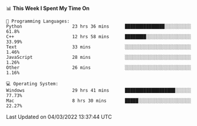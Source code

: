 
<!--START_SECTION:waka-->
📊 **This Week I Spent My Time On** 

```text
💬 Programming Languages: 
Python                   23 hrs 36 mins      ███████████████░░░░░░░░░░   61.8% 
C++                      12 hrs 58 mins      ████████░░░░░░░░░░░░░░░░░   33.99% 
Text                     33 mins             ░░░░░░░░░░░░░░░░░░░░░░░░░   1.46% 
JavaScript               28 mins             ░░░░░░░░░░░░░░░░░░░░░░░░░   1.26% 
Other                    26 mins             ░░░░░░░░░░░░░░░░░░░░░░░░░   1.16%

💻 Operating System: 
Windows                  29 hrs 41 mins      ███████████████████░░░░░░   77.73% 
Mac                      8 hrs 30 mins       █████░░░░░░░░░░░░░░░░░░░░   22.27%

```


 Last Updated on 04/03/2022 13:37:44 UTC
<!--END_SECTION:waka-->
